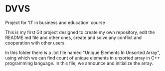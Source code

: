# DVVS
Project for 'IT in business and education' course

This is my first Git project designed to create my own repository, edit the README.md file and other ones, create and solve any conflict and cooperation with other users. 

In this folder there is a .txt file named "Unique Elements In Unsorted Array", using which we can find count of unique elements in unsorted array in С++ programming language. In this file, we announce and initialize the array. 
